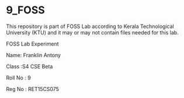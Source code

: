 # 9_FOSS

This repository is part of FOSS Lab according to Kerala Technological University (KTU) and it may or may not contain files needed for this lab.

FOSS Lab Experiment

Name: Franklin Antony

Class :S4 CSE Beta

Roll No : 9

Reg No : RET15CS075
